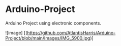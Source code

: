 # Arduino-Project
Arduino Project using electronic components. 

![image] [(https://github.com/AtlantisHarris/Arduino-Project/blob/main/Images/IMG_5900.jpg)]
